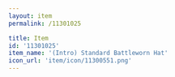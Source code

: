 ```yaml
---
layout: item
permalink: /11301025

title: Item
id: '11301025'
item_name: '(Intro) Standard Battleworn Hat'
icon_url: 'item/icon/11300551.png'
---
```

